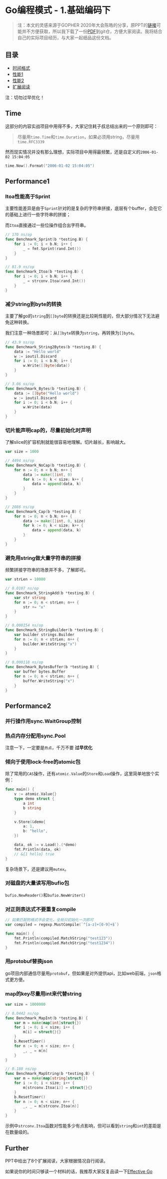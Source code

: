 # Go编程模式 - 1.基础编码下

>  注：本文的灵感来源于GOPHER 2020年大会陈皓的分享，原PPT的[链接](https://www2.slideshare.net/haoel/go-programming-patterns?from_action=save)可能并不方便获取，所以我下载了一份[PDF](https://github.com/Junedayday/code_reading/tree/master/doc/Go_Programming_Patterns.pdf)到git仓，方便大家阅读。我将结合自己的实际项目经历，与大家一起细品这份文档。



## 目录

- [时间格式](#Time)
- [性能1](#Performance1)
- [性能2](#Performance2)
- [扩展阅读](#Further)

注：切勿过早优化！



## Time

这部分的内容实战项目中用得不多，大家记住耗子叔总结出来的一个原则即可：

> 尽量用`time.Time`和`time.Duration`，如果必须用string，尽量用`time.RFC3339`



然而现实情况并没有那么理想，实际项目中用得最频繁，还是自定义的`2006-01-02 15:04:05`

```go
time.Now().Format("2006-01-02 15:04:05")
```



## Performance1

### Itoa性能高于Sprint

主要性能差异是由于`Sprint`针对的是复杂的字符串拼接，底层有个buffer，会在它的基础上进行一些字符串的拼接；

而`Itoa`直接通过一些位操作组合出字符串。

```go
// 170 ns/op
func Benchmark_Sprint(b *testing.B) {
	for i := 0; i < b.N; i++ {
		_ = fmt.Sprint(rand.Int())
	}
}

// 81.9 ns/op
func Benchmark_Itoa(b *testing.B) {
	for i := 0; i < b.N; i++ {
		_ = strconv.Itoa(rand.Int())
	}
}
```



### 减少string到byte的转换

主要了解go的`string`到`[]byte`的转换还是比较耗性能的，但大部分情况下无法避免这种转换。

我们注意一种场景即可：从`[]byte`转换为`string`，再转换为`[]byte`。

```go
// 43.9 ns/op
func Benchmark_String2Bytes(b *testing.B) {
	data := "Hello world"
	w := ioutil.Discard
	for i := 0; i < b.N; i++ {
		w.Write([]byte(data))
	}
}

// 3.06 ns/op
func Benchmark_Bytes(b *testing.B) {
	data := []byte("Hello world")
	w := ioutil.Discard
	for i := 0; i < b.N; i++ {
		w.Write(data)
	}
}
```



### 切片能声明cap的，尽量初始化时声明

了解slice的扩容机制就能很容易地理解。切片越长，影响越大。

```go
var size = 1000

// 4494 ns/op
func Benchmark_NoCap(b *testing.B) {
	for n := 0; n < b.N; n++ {
		data := make([]int, 0)
		for k := 0; k < size; k++ {
			data = append(data, k)
		}
	}
}

// 2086 ns/op
func Benchmark_Cap(b *testing.B) {
	for n := 0; n < b.N; n++ {
		data := make([]int, 0, size)
		for k := 0; k < size; k++ {
			data = append(data, k)
		}
	}
}
```



### 避免用string做大量字符串的拼接

频繁拼接字符串的场景并不多，了解即可。

```go
var strLen = 10000

// 0.0107 ns/op
func Benchmark_StringAdd(b *testing.B) {
	var str string
	for n := 0; n < strLen; n++ {
		str += "x"
	}
}

// 0.000154 ns/op
func Benchmark_StringBuilder(b *testing.B) {
	var builder strings.Builder
	for n := 0; n < strLen; n++ {
		builder.WriteString("x")
	}
}

// 0.000118 ns/op
func Benchmark_BytesBuffer(b *testing.B) {
	var buffer bytes.Buffer
	for n := 0; n < strLen; n++ {
		buffer.WriteString("x")
	}
}
```



## Performance2

### 并行操作用sync.WaitGroup控制



### 热点内存分配用sync.Pool

注意一下，一定要是`热点`，千万不要 **过早优化**



### 倾向于使用lock-free的atomic包

除了常用的`CAS`操作，还有`atomic.Value`的`Store`和`Load`操作，这里简单地放个实例：

```go
func main() {
	v := atomic.Value{}
	type demo struct {
		a int
		b string
	}

	v.Store(&demo{
		a: 1,
		b: "hello",
	})

	data, ok := v.Load().(*demo)
	fmt.Println(data, ok)
	// &{1 hello} true
}
```

复杂场景下，还是建议用`mutex`。



### 对磁盘的大量读写用bufio包

`bufio.NewReader()`和`bufio.NewWriter()`



### 对正则表达式不要重复compile

```go
// 如果匹配的格式不会变化，全局只初始化一次即可
var compiled = regexp.MustCompile(`^[a-z]+[0-9]+$`)

func main() {
	fmt.Println(compiled.MatchString("test123"))
	fmt.Println(compiled.MatchString("test1234"))
}
```



### 用protobuf替换json

go项目内部通信尽量用`protobuf`，但如果是对外提供api，比如web前端，`json`格式更方便。



### map的key尽量用int来代替string

```go
var size = 1000000

// 0.0442 ns/op
func Benchmark_MapInt(b *testing.B) {
	var m = make(map[int]struct{})
	for i := 0; i < size; i++ {
		m[i] = struct{}{}
	}
	b.ResetTimer()
	for n := 0; n < size; n++ {
		_, _ = m[n]
	}
}

// 0.180 ns/op
func Benchmark_MapString(b *testing.B) {
	var m = make(map[string]struct{})
	for i := 0; i < size; i++ {
		m[strconv.Itoa(i)] = struct{}{}
	}
	b.ResetTimer()
	for n := 0; n < size; n++ {
		_, _ = m[strconv.Itoa(n)]
	}
}
```

示例中`strconv.Itoa`函数对性能多少有点影响，但可以看到`string`和`int`的差距是在数量级的。



## Further

PPT中给出了8个扩展阅读，大家根据情况自行阅读。

如果说你的时间只够读一个材料的话，我推荐大家反复品读一下[Effective Go](https://golang.org/doc/effective_go.html)


